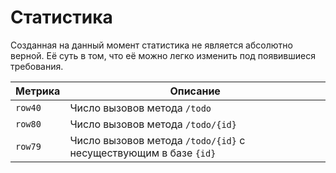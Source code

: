 # Статистика

Созданная на данный момент статистика не является абсолютно верной. Её суть в том, что её можно легко изменить под появившиеся требования.

| Метрика | Описание |
|---------|----------|
| `row40` | Число вызовов метода `/todo` |
| `row80` | Число вызовов метода `/todo/{id}` |
| `row79` | Число вызовов метода `/todo/{id}` с несуществующим в базе `{id}` |
